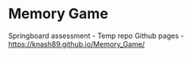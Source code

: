 # Memory Game
Springboard assessment - Temp repo
Github pages - https://knash89.github.io/Memory_Game/
